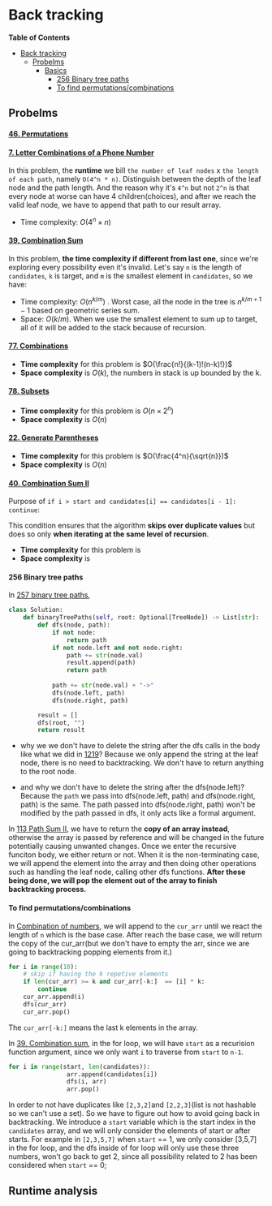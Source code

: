 # Back tracking
**Table of Contents**
- [Back tracking](#back-tracking)
  - [Probelms](#probelms)
    - [Basics](#basics)
      - [256 Binary tree paths](#256-binary-tree-paths)
      - [To find permutations/combinations](#to-find-permutationscombinations)



## Probelms

#### [46. Permutations](https://leetcode.com/problems/permutations/)

#### [7. Letter Combinations of a Phone Number](https://leetcode.com/problems/letter-combinations-of-a-phone-number/)

In this problem, the **runtime** we bill `the number of leaf nodes` x `the length of each path`, namely `O(4^n * n)`. Distinguish between the depth of the leaf node and the path length. And the reason why it's `4^n` but not `2^n` is that every node at worse can have 4 children(choices), and after we reach the valid leaf node, we have to append that path to our result array.

- Time complexity: $O(4^n \times n)$



#### [39. Combination Sum](https://leetcode.com/problems/combination-sum/)

In this problem, **the time complexity if different from last one**, since we're exploring every possibility even it's invalid. Let's say `n` is the length of `candidates`, `k` is target, and `m` is the smallest element in `candidates`, so we have:

- Time complexity: $O(n^{k/m})$ . Worst case, all the node in the tree is $n^{k/m + 1} - 1$ based on geometric series sum.
- Space: $O(k/m)$. When we use the smallest element to sum up to target, all of it will be added to the stack because of recursion.



#### [77. Combinations](https://leetcode.com/problems/combinations/)

- **Time complexity** for this problem is $O(\frac{n!}{(k-1)!(n-k)!})$
- **Space complexity** is $O(k)$, the numbers in stack is up bounded by the k.



#### [78. Subsets](https://leetcode.com/problems/subsets/)

- **Time complexity** for this problem is $O(n \times 2^n)$
- **Space complexity** is $O(n)$





#### [22. Generate Parentheses](https://leetcode.com/problems/generate-parentheses/)

- **Time complexity** for this problem is $O(\frac{4^n}{\sqrt{n}})$
- **Space complexity** is $O(n)$



#### [40. Combination Sum II](https://leetcode.com/problems/combination-sum-ii/)

Purpose of `if i > start and candidates[i] == candidates[i - 1]: continue`:

This condition ensures that the algorithm **skips over duplicate values** but does so only **when iterating at the same level of recursion**. 

- **Time complexity** for this problem is 
- **Space complexity** is 



#### 256 Binary tree paths

In [257 binary tree paths](/back_tracking/257_binary_tree_paths.py), 
```python
class Solution:
    def binaryTreePaths(self, root: Optional[TreeNode]) -> List[str]:
        def dfs(node, path):
            if not node:
                return path
            if not node.left and not node.right:
                path += str(node.val)
                result.append(path)
                return path
            
            path += str(node.val) + "->"
            dfs(node.left, path)
            dfs(node.right, path)

        result = []
        dfs(root, "")
        return result
```
- why we we don't have to delete the string after the dfs calls in the body like what we did in [1219](/back_tracking/1219_path_with_maximum_gold.py)?
    Because we only append the string at the leaf node, there is no need to backtracking. We don't have to return anything to the root node.

- and why we don't have to delete the string after the dfs(node.left)?
    Because the `path` we pass into dfs(node.left, path) and dfs(node.right, path) is the same. The path passed into dfs(node.right, path) won't be modified by the path passed in dfs, it only acts like a formal argument.

In [113 Path Sum II](/back_tracking/113_path_sum_II.py), we have to return the **copy of an array instead**, otherwise the array is passed by reference and will be changed in the future potentially causing unwanted changes.
Once we enter the recursive funciton body, we either return or not. When it is the non-terminating case, we will append the element into the array and then doing other operations such as handling the leaf node, calling other dfs functions. **After these being done, we will pop the element out of the array to finish backtracking process.**

#### To find permutations/combinations
In [Combination of numbers](./combo_of_numbers.py), we will append to the `cur_arr` until we react the length of `n` which is the base case. After reach the base case, we will return the copy of the cur_arr(but we don't have to empty the arr, since we are going to backtracking popping elements from it.) 

```python
for i in range(10):
    # skip if having the k repetive elements
    if len(cur_arr) >= k and cur_arr[-k:]  == [i] * k:
        continue
    cur_arr.append(i)
    dfs(cur_arr)
    cur_arr.pop()
```
The `cur_arr[-k:]` means the last k elements in the array.

In [39. Combination sum](./39_combination_sum.py), in the for loop, we will have `start` as a recurision function argument, since we only want `i` to traverse from `start` to `n-1`. 
```python
for i in range(start, len(candidates)):
                arr.append(candidates[i])
                dfs(i, arr)
                arr.pop()
```
In order to not have duplicates like `[2,3,2]`and `[2,2,3]`(list is not hashable so we can't use a set). So we have to figure out how to avoid going back in backtracking. We introduce a `start` variable which is the start index in the `candidates` array, and we will only consider the elements of start or after starts. For example in `[2,3,5,7]` when `start` == 1, we only consider [3,5,7] in the for loop, and the dfs inside of for loop will only use these three numbers, won't go back to get 2, since all possibility related to 2 has been considered when `start` == 0;





## Runtime analysis